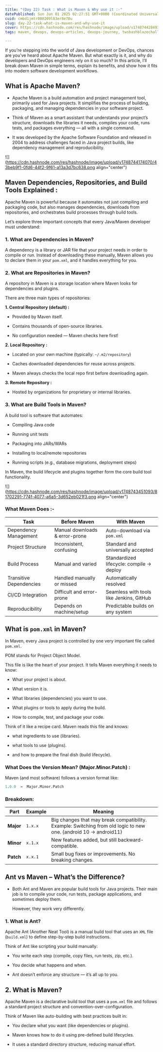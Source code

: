 ```yaml
---
title: "(Day 22) Task : What is Maven & Why use it :-"
datePublished: Sun Jun 01 2025 02:27:51 GMT+0000 (Coordinated Universal Time)
cuid: cmbd1jmtr000209l83er8e70u
slug: day-22-task-what-is-maven-and-why-use-it
cover: https://cdn.hashnode.com/res/hashnode/image/upload/v1748744284936/7af23f12-9461-4df5-b4d8-37459bcb6c1f.png
tags: maven, devops, devops-articles, devops-journey, twsbashblazechallenge-trainwithshubham, maven-build-tool, maven-integration

---
```


If you're stepping into the world of Java development or DevOps, chances are you've heard about Apache Maven. But what exactly is it, and why do developers and DevOps engineers rely on it so much? In this article, I’ll break down Maven in simple terms, explain its benefits, and show how it fits into modern software development workflows.

## What is Apache Maven?

* Apache Maven is a build automation and project management tool, primarily used for Java projects. It simplifies the process of building, packaging, and managing dependencies in your software project.
    
* Think of Maven as a smart assistant that understands your project’s structure, downloads the libraries it needs, compiles your code, runs tests, and packages everything — all with a single command.
    
* It was developed by the Apache Software Foundation and released in 2004 to address challenges faced in Java project builds, like dependency management and reproducibility.
    

![](https://cdn.hashnode.com/res/hashnode/image/upload/v1748744174070/43beb9f1-0fd6-44f2-9f61-a13a3d7bc638.png align="center")

## Maven Dependencies, Repositories, and Build Tools Explained :

Apache Maven is powerful because it automates not just compiling and packaging code, but also manages dependencies, downloads from repositories, and orchestrates build processes through build tools.

Let’s explore three important concepts that every Java/Maven developer must understand:

### **1\. What are Dependencies in Maven?**

A dependency is a library or JAR file that your project needs in order to compile or run. Instead of downloading these manually, Maven allows you to declare them in your `pom.xml`, and it handles everything for you.

### **2\. What are Repositories in Maven?**

A repository in Maven is a storage location where Maven looks for dependencies and plugins.

There are three main types of repositories:

**1\. Central Repository (default) :**

* Provided by Maven itself.
    
* Contains thousands of open-source libraries.
    
* No configuration needed — Maven checks here first!
    

**2\. Local Repository :**

* Located on your own machine (typically: `~/.m2/repository`)
    
* Caches downloaded dependencies for reuse across projects.
    
* Maven always checks the local repo first before downloading again.
    

**3\. Remote Repository :**

* Hosted by organizations for proprietary or internal libraries.
    

### **3\. What are Build Tools in Maven?**

A build tool is software that automates:

* Compiling Java code
    
* Running unit tests
    
* Packaging into JARs/WARs
    
* Installing to local/remote repositories
    
* Running scripts (e.g., database migrations, deployment steps)
    

In Maven, the build lifecycle and plugins together form the core build tool functionality.

![](https://cdn.hashnode.com/res/hashnode/image/upload/v1748743451093/81702291-774f-4077-a6a5-3d652eb021f3.png align="center")

### **What Maven Does :-**

| **Task** | **Before Maven** | **With Maven** |
| --- | --- | --- |
| Dependency Management | Manual downloads & error-prone | Auto-download via `pom.xml` |
| Project Structure | Inconsistent, confusing | Standard and universally accepted |
| Build Process | Manual and varied | Standardized lifecycle: compile → deploy |
| Transitive Dependencies | Handled manually or missed | Automatically resolved |
| CI/CD Integration | Difficult and error-prone | Seamless with tools like Jenkins, GitHub |
| Reproducibility | Depends on machine/setup | Predictable builds on any system |

## What is `pom.xml` in Maven?

In Maven, every Java project is controlled by one very important file called `pom.xml`.

POM stands for Project Object Model.

This file is like the heart of your project. It tells Maven everything it needs to know:

* What your project is about.
    
* What version it is.
    
* What libraries (dependencies) you want to use.
    
* What plugins or tools to apply during the build.
    
* How to compile, test, and package your code.
    

Think of it like a recipe card. Maven reads this file and knows:

* what ingredients to use (libraries).
    
* what tools to use (plugins).
    
* and how to prepare the final dish (build lifecycle).
    

### What Does the Version Mean? (Major.Minor.Patch) :

Maven (and most software) follows a version format like:

```clojure
1.0.0  →  Major.Minor.Patch
```

### Breakdown:

| Part | Example | Meaning |
| --- | --- | --- |
| **Major** | `1.x.x` | Big changes that may break compatibility. Example: Switching from old logic to new one. {android 10 → android11} |
| **Minor** | `x.1.x` | New features added, but still backward-compatible. |
| **Patch** | `x.x.1` | Small bug fixes or improvements. No breaking changes. |

## Ant vs Maven – What’s the Difference?

* Both Ant and Maven are popular build tools for Java projects. Their main job is to compile your code, run tests, package applications, and sometimes deploy them.
    
    However, they work very differently.
    

### 1\. What is Ant?

Apache Ant (Another Neat Tool) is a manual build tool that uses an `XML` file (`build.xml`) to define step-by-step build instructions.

Think of Ant like scripting your build manually:

* You write each step (compile, copy files, run tests, zip, etc.).
    
* You decide what happens and when.
    
* Ant doesn’t enforce any structure — it’s all up to you.
    

## 2\. What is Maven?

Apache Maven is a declarative build tool that uses a `pom.xml` file and follows a standard project structure and convention-over-configuration.

Think of Maven like auto-building with best practices built in:

* You declare what you want (like dependencies or plugins).
    
* Maven knows how to do it using pre-defined build lifecycles.
    
* It uses a standard directory structure, reducing manual effort.